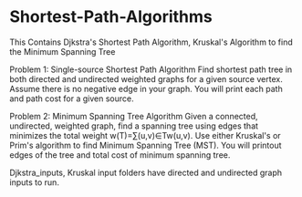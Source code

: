 # Shortest-Path-Algorithms
This Contains Djkstra's Shortest Path Algorithm, Kruskal's Algorithm to find the Minimum Spanning Tree

Problem 1: Single-source Shortest Path Algorithm
Find shortest path tree in both directed and undirected weighted graphs for a given source vertex. Assume there is no negative edge in your graph. You will print each path and path cost for a given source.

Problem 2: Minimum Spanning Tree Algorithm
Given a connected, undirected, weighted graph, find a spanning tree using edges that minimizes the total weight w(T)=∑(u,v)∈Tw(u,v). Use either Kruskal's or Prim's algorithm to find Minimum Spanning Tree (MST). You will printout edges of the tree and total cost of minimum spanning tree.

Djkstra_inputs, Kruskal input folders have directed and undirected graph inputs to run.


